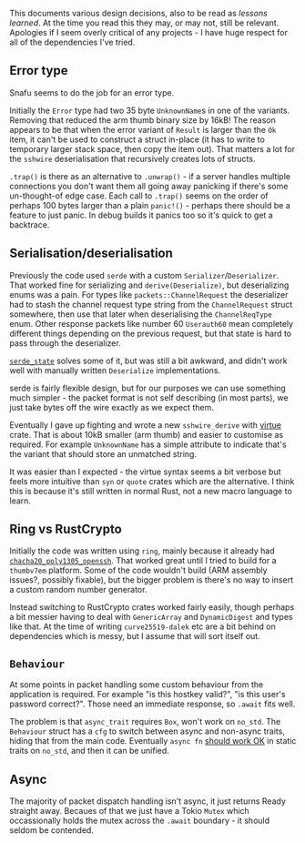 This documents various design decisions, also to be read as _lessons learned_.
At the time you read this they may, or may not, still be relevant.
Apologies if I seem overly critical of any projects - I have huge respect for
all of the dependencies I've tried.

## Error type

Snafu seems to do the job for an error type.

Initially the `Error` type had two 35 byte `UnknownName`s in one of the variants.
Removing that reduced the arm thumb binary size by 16kB! The reason appears to be that
when the error variant of `Result` is larger than the `Ok` item, it can't be used
to construct a struct in-place (it has to write to temporary larger stack space,
then copy the item out). That matters a lot for the `sshwire` deserialisation
that recursively creates lots of structs.

`.trap()` is there as an alternative to `.unwrap()` - if a server handles multiple connections
you don't want them all going away panicking if there's some un-thought-of edge case.
Each call to `.trap()` seems on the order of perhaps 100 bytes larger than a plain `panic!()` -
perhaps there should be a feature to just panic. In debug builds it panics too so it's quick
to get a backtrace.

## Serialisation/deserialisation

Previously the code used `serde` with a custom `Serializer`/`Deserializer`. That worked
fine for serializing and `derive(Deserialize)`, but deserializing enums was a pain.
For types like `packets::ChannelRequest`
the deserializer had to stash the channel request type string from the `ChannelRequest` struct somewhere,
then use that later when deserialising the `ChannelReqType` enum. Other response packets like number 60 `Userauth60`
mean completely different things depending on the previous request, but that state is hard to pass through
the deserializer.

[`serde_state`](https://docs.rs/serde_state/latest/serde_state/) solves some of it, but was still a bit awkward,
and didn't work well with manually written `Deserialize` implementations.

serde is fairly flexible design,
but for our purposes we can use something much simpler - the packet format is not self describing
(in most parts), we just take bytes off the wire exactly as we expect them.

Eventually I gave up fighting and wrote a new `sshwire_derive` with
[virtue](https://github.com/bincode-org/virtue) crate. That is about 10kB smaller
(arm thumb) and easier to customise as required. For example `UnknownName` has a simple attribute to indicate
that's the variant that should store an unmatched string.

It was easier than I expected - the virtue syntax seems a bit verbose but feels more intuitive than
`syn` or `quote` crates which are the alternative. I think this is because it's still written in
normal Rust, not a new macro language to learn.

## Ring vs RustCrypto

Initially the code was written using `ring`, mainly because it already had
[`chacha20_poly1305_openssh`](https://docs.rs/ring/latest/ring/aead/chacha20_poly1305_openssh/index.html).
That worked great until I tried to build for a `thumbv7em` platform. Some of the code wouldn't build
(ARM assembly issues?, possibly fixable),
but the bigger problem is there's no way to insert a custom random number generator.

Instead switching to RustCrypto crates worked fairly easily, though perhaps a bit messier having
to deal with `GenericArray` and `DynamicDigest` and types like that. At the time of writing `curve25519-dalek` etc
are a bit behind on dependencies which is messy, but I assume that will sort itself out.

## `Behaviour`

At some points in packet handling some custom behaviour from the application is required. For example
"is this hostkey valid?", "is this user's password correct?". Those need an immediate response,
so `.await` fits well.

The problem is that `async_trait` requires `Box`, won't work on `no_std`. The `Behaviour` struct has a `cfg` to switch
between async and non-async traits, hiding that from the main code. Eventually `async fn` [should work OK](https://github.com/rust-lang/rust/issues/91611) in static traits on `no_std`, and then it can be unified.

## Async

The majority of packet dispatch handling isn't async, it just returns Ready straight away. Becaues of that we just have a Tokio `Mutex` which occassionally
holds the mutex across the `.await` boundary - it should seldom be contended.
